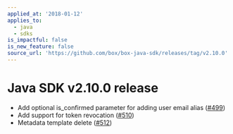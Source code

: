 ```yaml
---
applied_at: '2018-01-12'
applies_to:
  - java
  - sdks
is_impactful: false
is_new_feature: false
source_url: 'https://github.com/box/box-java-sdk/releases/tag/v2.10.0'
---
```


# Java SDK v2.10.0 release

- Add optional is_confirmed parameter for adding user email alias ([#499](https://github.com/box/box-java-sdk/pull/499))
- Add support for token revocation ([#510](https://github.com/box/box-java-sdk/pull/510))
- Metadata template delete ([#512](https://github.com/box/box-java-sdk/pull/512))